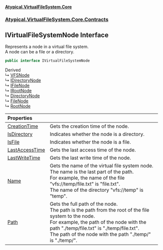 #### [Atypical.VirtualFileSystem.Core](VirtualFileSystem.md 'VirtualFileSystem')
### [Atypical.VirtualFileSystem.Core.Contracts](VirtualFileSystem.md#Atypical.VirtualFileSystem.Core.Contracts 'Atypical.VirtualFileSystem.Core.Contracts')

## IVirtualFileSystemNode Interface

Represents a node in a virtual file system.  
A node can be a file or a directory.

```csharp
public interface IVirtualFileSystemNode
```

Derived  
&#8627; [VFSNode](VFSNode.md 'Atypical.VirtualFileSystem.Core.Abstractions.VFSNode')  
&#8627; [IDirectoryNode](IDirectoryNode.md 'Atypical.VirtualFileSystem.Core.Contracts.IDirectoryNode')  
&#8627; [IFileNode](IFileNode.md 'Atypical.VirtualFileSystem.Core.Contracts.IFileNode')  
&#8627; [IRootNode](IRootNode.md 'Atypical.VirtualFileSystem.Core.Contracts.IRootNode')  
&#8627; [DirectoryNode](DirectoryNode.md 'Atypical.VirtualFileSystem.Core.DirectoryNode')  
&#8627; [FileNode](FileNode.md 'Atypical.VirtualFileSystem.Core.FileNode')  
&#8627; [RootNode](RootNode.md 'Atypical.VirtualFileSystem.Core.RootNode')

| Properties | |
| :--- | :--- |
| [CreationTime](IVirtualFileSystemNode.CreationTime.md 'Atypical.VirtualFileSystem.Core.Contracts.IVirtualFileSystemNode.CreationTime') | Gets the creation time of the node. |
| [IsDirectory](IVirtualFileSystemNode.IsDirectory.md 'Atypical.VirtualFileSystem.Core.Contracts.IVirtualFileSystemNode.IsDirectory') | Indicates whether the node is a directory. |
| [IsFile](IVirtualFileSystemNode.IsFile.md 'Atypical.VirtualFileSystem.Core.Contracts.IVirtualFileSystemNode.IsFile') | Indicates whether the node is a file. |
| [LastAccessTime](IVirtualFileSystemNode.LastAccessTime.md 'Atypical.VirtualFileSystem.Core.Contracts.IVirtualFileSystemNode.LastAccessTime') | Gets the last access time of the node. |
| [LastWriteTime](IVirtualFileSystemNode.LastWriteTime.md 'Atypical.VirtualFileSystem.Core.Contracts.IVirtualFileSystemNode.LastWriteTime') | Gets the last write time of the node. |
| [Name](IVirtualFileSystemNode.Name.md 'Atypical.VirtualFileSystem.Core.Contracts.IVirtualFileSystemNode.Name') | Gets the name of the virtual file system node.<br/>The name is the last part of the path.<br/>For example, the name of the file "vfs://temp/file.txt" is "file.txt".<br/>The name of the directory "vfs://temp" is "temp". |
| [Path](IVirtualFileSystemNode.Path.md 'Atypical.VirtualFileSystem.Core.Contracts.IVirtualFileSystemNode.Path') | Gets the full path of the node.<br/>The path is the path from the root of the file system to the node.<br/>For example, the path of the node with the path "./temp/file.txt" is "./temp/file.txt".<br/>The path of the node with the path "./temp/" is "./temp/". |
